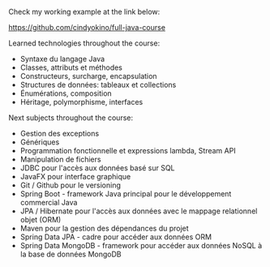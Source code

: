 Check my working example at the link below:

https://github.com/cindyokino/full-java-course

Learned technologies throughout the course:
- Syntaxe du langage Java
- Classes, attributs et méthodes
- Constructeurs, surcharge, encapsulation
- Structures de données: tableaux et collections
- Énumérations, composition
- Héritage, polymorphisme, interfaces

Next subjects throughout the course:
- Gestion des exceptions
- Génériques
- Programmation fonctionnelle et expressions lambda, Stream API
- Manipulation de fichiers
- JDBC pour l'accès aux données basé sur SQL
- JavaFX pour interface graphique
- Git / Github pour le versioning
- Spring Boot - framework Java principal pour le développement commercial Java
- JPA / Hibernate pour l'accès aux données avec le mappage relationnel objet (ORM)
- Maven pour la gestion des dépendances du projet
- Spring Data JPA - cadre pour accéder aux données ORM
- Spring Data MongoDB - framework pour accéder aux données NoSQL à la base de données MongoDB